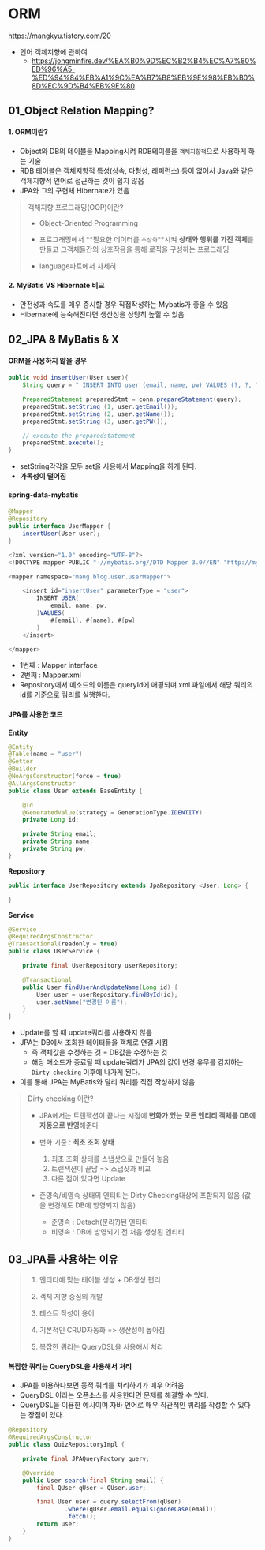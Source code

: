 # ORM

https://mangkyu.tistory.com/20



- 언어 객체지향에 관하여
  - https://jongminfire.dev/%EA%B0%9D%EC%B2%B4%EC%A7%80%ED%96%A5-%ED%94%84%EB%A1%9C%EA%B7%B8%EB%9E%98%EB%B0%8D%EC%9D%B4%EB%9E%80
  
    

## 01_Object Relation Mapping?

#### 1. ORM이란?

- Object와 DB의 테이블을 Mapping시켜 RDB테이블을 `객체지향적`으로 사용하게 하는 기술
- RDB 테이블은 객체지향적 특성(상속, 다형성, 레퍼런스) 등이 없어서 Java와 같은 객체지향적 언어로 접근하는 것이 쉽지 않음
- JPA와 그의 구현체 Hibernate가 있음



> 객체지향 프로그래밍(OOP)이란?
>
> - Object-Oriented Programming
>
> - 프로그래밍에서 **필요한 데이터를 `추상화`**시켜 **상태와 행위를 가진 객체**를 만들고 그객체들간의 상호작용을 통해 로직을 구성하는 프로그래밍
> - language파트에서 자세히



#### 2. **MyBatis VS Hibernate 비교** 

- 안전성과 속도를 매우 중시할 경우 직접작성하는 Mybatis가 좋을 수 있음
- Hibernate에 능숙해진다면 생산성을 상당히 높힐 수 있음



## 02_JPA & MyBatis & X

#### ORM을 사용하지 않을 경우

```java
public void insertUser(User user){
    String query = " INSERT INTO user (email, name, pw) VALUES (?, ?, ?)";

    PreparedStatement preparedStmt = conn.prepareStatement(query);
    preparedStmt.setString (1, user.getEmail());
    preparedStmt.setString (2, user.getName());
    preparedStmt.setString (3, user.getPW());

    // execute the preparedstatement
    preparedStmt.execute();
}
```

- setString각각을 모두 set을 사용해서 Mapping을 하게 된다.
- **가독성이 떨어짐**



#### spring-data-mybatis

```java
@Mapper
@Repository
public interface UserMapper {
    insertUser(User user);
}
```

```java
<?xml version="1.0" encoding="UTF-8"?>
<!DOCTYPE mapper PUBLIC "-//mybatis.org//DTD Mapper 3.0//EN" "http://mybatis.org/dtd/mybatis-3-mapper.dtd">

<mapper namespace="mang.blog.user.userMapper">

    <insert id="insertUser" parameterType = "user">
        INSERT USER(
            email, name, pw, 
        )VALUES(
            #{email}, #{name}, #{pw}
        )
    </insert>

</mapper>
```

- 1번째 : Mapper interface
- 2번째 : Mapper.xml
- Repository에서 메소드의 이름은 queryId에 매핑되며 xml 파일에서 해당 쿼리의 id를 기준으로 쿼리를 실행한다.



#### JPA를 사용한 코드

**Entity**

```java
@Entity
@Table(name = "user")
@Getter
@Builder
@NoArgsConstructor(force = true)
@AllArgsConstructor
public class User extends BaseEntity {

    @Id
    @GeneratedValue(strategy = GenerationType.IDENTITY)
    private Long id;

    private String email;
    private String name;
    private String pw;
}
```



**Repository**

```java
public interface UserRepository extends JpaRepository <User, Long> {

}
```



**Service**

```java
@Service
@RequiredArgsConstructor
@Transactional(readonly = true)
public class UserService {

    private final UserRepository userRepository;

    @Transactional
    public User findUserAndUpdateName(Long id) {
        User user = userRepository.findById(id);
        user.setName("변경된 이름");
    }
}
```

- Update를 할 때 update쿼리를 사용하지 않음
- JPA는 DB에서 조회한 데이터들을 객체로 연결 시킴
  - 즉 객체값을 수정하는 것 = DB값을 수정하는 것
  - 해당 매소드가 종료될 때 update쿼리가 JPA의 값이 변경 유무를 감지하는 `Dirty checking` 이후에 나가게 된다.
- 이를 통해 JPA는 MyBatis와 달리 쿼리를 직접 작성하지 않음



>  Dirty checking 이란?
>
> - JPA에서는 트랜젝션이 끝나는 시점에 **변화가 있는 모든 엔티티 객체를 DB에 자동으로 반영**해준다
>
> - 변화 기준 : **최초 조회 상태**
>   1. 최초 조회 상태를 스냅샷으로 만들어 놓음
>   2. 트랜잭션이 끝남 => 스냅샷과 비교
>   3. 다른 점이 있다면 Update
> - 준영속/비영속 상태의 엔티티는 Dirty Checking대상에 포함되지 않음
>   (값을 변경해도 DB에 방영되지 않음)
>   - 준영속 : Detach(분리?)된 엔티티
>   - 비영속 : DB에 방영되기 전 처음 생성된 엔티티



## 03_JPA를 사용하는 이유

> 1. 엔티티에 맞는 테이블 생성 + DB생성 편리
>
> 2. 객체 지향 중심의 개발
> 3. 테스트 작성이 용이
> 4. 기본적인 CRUD자동화 => 생산성이 높아짐
> 5. 복잡한 쿼리는 QueryDSL을 사용해서 처리



#### 복잡한 쿼리는 QueryDSL을 사용해서 처리

- JPA를 이용하다보면 동적 쿼리를 처리하기가 매우 어려움
- QueryDSL 이라는 오픈소스를 사용한다면 문제를 해결할 수 있다.
- QueryDSL을 이용한 예시이며 자바 언어로 매우 직관적인 쿼리를 작성할 수 있다는 장점이 있다.

```java
@Repository
@RequiredArgsConstructor
public class QuizRepositoryImpl {

    private final JPAQueryFactory query;

    @Override
    public User search(final String email) {
        final QUser qUser = QUser.user;

        final User user = query.selectFrom(qUser)
                .where(qUser.email.equalsIgnoreCase(email))
                .fetch();
        return user;
    }
}
```









